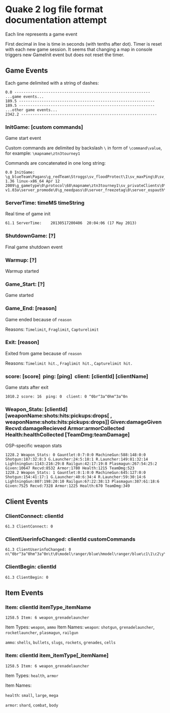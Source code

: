 Quake 2 log file format documentation attempt
=============================================

Each line represents a game event

First decimal in line is time in seconds (with tenths after dot).
Timer is reset with each new game session. It seems that changing a map in console triggers new GameInit event but does not reset the timer.

Game Events
-----------

Each game delimited with a string of dashes:

    0.0 ------------------------------------------------------------
    ...game events...
    189.5 ------------------------------------------------------------
    189.5 ------------------------------------------------------------
    ...other game events...
    2342.2 ------------------------------------------------------------

### InitGame: [custom commands]

Game start event

Custom commands are delimited by backslash `\` in form of `\command\value`, for example: `\mapname\ztn3tourney1`

Commands are concatenated in one long string:

    0.0 InitGame: \g_blueTeam\Pagans\g_redTeam\Stroggs\sv_floodProtect\1\sv_maxPing\0\sv_minPing\0\sv_maxRate\0\sv_minRate\0\sv_hostname\...yahoo...\dmflags\0\fraglimit\0\timelimit\15\sv_maxclients\64\capturelimit\0\version\ioq3 1.36 linux-x86_64 Apr 12 2009\g_gametype\0\protocol\68\mapname\ztn3tourney1\sv_privateClients\0\sv_allowDownload\0\gamename\osp\gameversion\OSP v1.03a\server_promode\0\g_needpass\0\server_freezetag\0\server_ospauth\0

### ServerTime: timeMS  timeString

Real time of game init
    
    61.1 ServerTime:    20130517200406  20:04:06 (17 May 2013)

### ShutdownGame: [?]

Final game shutdown event

### Warmup: [?]

Warmup started

### Game_Start: [?]

Game started

### Game_End: [reason]

Game ended because of `reason`

Reasons: `Timelimit`, `Fraglimit`, `Capturelimit`

### Exit: [reason]

Exited from game because of `reason`

Reasons: `Timelimit hit.`, `Fraglimit hit.`, `Capturelimit hit.`

### score: [score]&nbsp;&nbsp;ping: [ping]&nbsp;&nbsp;client: [clientId] [clientName]

Game stats after exit

    1010.2 score: 16  ping: 0  client: 0 ^0br^3a^0hm^3a^0n

### Weapon_Stats: [clientId] [weaponName:shots:hits:pickups:drops[ , weaponName:shots:hits:pickups:drops]] Given:damageGiven Recvd:damageRecieved Armor:armorCollected Health:healthCollected [TeamDmg:teamDamage]

OSP-specific weapon stats
    
    1228.2 Weapon_Stats: 0 Gauntlet:0:7:0:0 MachineGun:588:148:0:0 Shotgun:187:32:8:3 G.Launcher:24:5:18:1 R.Launcher:149:81:32:14 LightningGun:1143:216:29:8 Railgun:42:17:19:8 Plasmagun:267:54:25:2 Given:10647 Recvd:8532 Armor:1780 Health:1215 TeamDmg:523
    1228.2 Weapon_Stats: 1 Gauntlet:0:1:0:0 MachineGun:645:127:0:0 Shotgun:154:41:17:1 G.Launcher:40:6:34:4 R.Launcher:59:30:14:6 LightningGun:807:198:20:10 Railgun:67:22:38:13 Plasmagun:387:61:18:6 Given:7525 Recvd:7328 Armor:1225 Health:670 TeamDmg:349


Client Events
-------------

### ClientConnect: clientId
    
    61.3 ClientConnect: 0

### ClientUserinfoChanged: clientId customCommands

    61.3 ClientUserinfoChanged: 0 n\^0br^3a^0hm^3a^0n\t\0\model\ranger/blue\hmodel\ranger/blue\c1\1\c2\y\hc\100\w\0\l\0\rt\0\st\0

### ClientBegin: clientId
    
    61.3 ClientBegin: 0

Item Events
-----------

### Item: clientId itemType_itemName
    
    1258.5 Item: 6 weapon_grenadelauncher

Item Types: `weapon`, `ammo`
Item Names:
`weapon`:
`shotgun`, `grenadelauncher`, `rocketlauncher`, `plasmagun`, `railgun`

`ammo`:
`shells`, `bullets`, `slugs`, `rockets`, `grenades`, `cells`


### Item: clientId item_itemType[_itemName]
    
    1258.5 Item: 6 weapon_grenadelauncher

Item Types: `health`, `armor`

Item Names:

`health`:
`small`, `large`, `mega`

`armor`:
`shard`, `combat`, `body`
